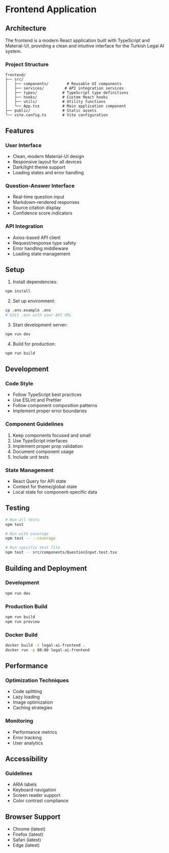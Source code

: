 # Frontend Application

## Architecture

The frontend is a modern React application built with TypeScript and Material-UI, providing a clean and intuitive interface for the Turkish Legal AI system.

### Project Structure

```
frontend/
├── src/
│   ├── components/        # Reusable UI components
│   ├── services/         # API integration services
│   ├── types/           # TypeScript type definitions
│   ├── hooks/           # Custom React hooks
│   ├── utils/           # Utility functions
│   └── App.tsx          # Main application component
├── public/              # Static assets
└── vite.config.ts       # Vite configuration
```

## Features

### User Interface
- Clean, modern Material-UI design
- Responsive layout for all devices
- Dark/light theme support
- Loading states and error handling

### Question-Answer Interface
- Real-time question input
- Markdown-rendered responses
- Source citation display
- Confidence score indicators

### API Integration
- Axios-based API client
- Request/response type safety
- Error handling middleware
- Loading state management

## Setup

1. Install dependencies:
```bash
npm install
```

2. Set up environment:
```bash
cp .env.example .env
# Edit .env with your API URL
```

3. Start development server:
```bash
npm run dev
```

4. Build for production:
```bash
npm run build
```

## Development

### Code Style
- Follow TypeScript best practices
- Use ESLint and Prettier
- Follow component composition patterns
- Implement proper error boundaries

### Component Guidelines
1. Keep components focused and small
2. Use TypeScript interfaces
3. Implement proper prop validation
4. Document component usage
5. Include unit tests

### State Management
- React Query for API state
- Context for theme/global state
- Local state for component-specific data

## Testing

```bash
# Run all tests
npm test

# Run with coverage
npm test -- --coverage

# Run specific test file
npm test -- src/components/QuestionInput.test.tsx
```

## Building and Deployment

### Development
```bash
npm run dev
```

### Production Build
```bash
npm run build
npm run preview
```

### Docker Build
```bash
docker build -t legal-ai-frontend .
docker run -p 80:80 legal-ai-frontend
```

## Performance

### Optimization Techniques
- Code splitting
- Lazy loading
- Image optimization
- Caching strategies

### Monitoring
- Performance metrics
- Error tracking
- User analytics

## Accessibility

### Guidelines
- ARIA labels
- Keyboard navigation
- Screen reader support
- Color contrast compliance

## Browser Support
- Chrome (latest)
- Firefox (latest)
- Safari (latest)
- Edge (latest)
